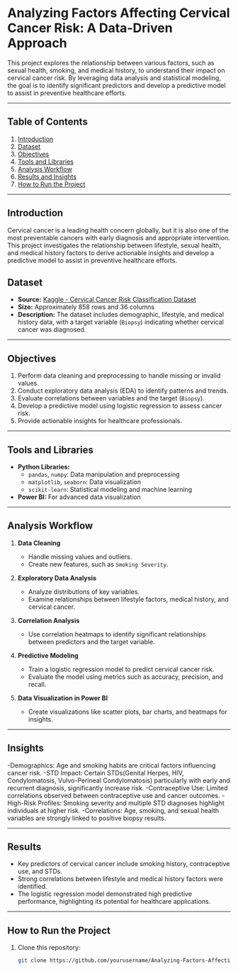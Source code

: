 # Analyzing Factors Affecting Cervical Cancer Risk: A Data-Driven Approach  

This project explores the relationship between various factors, such as sexual health, smoking, and medical history, to understand their impact on cervical cancer risk. By leveraging data analysis and statistical modeling, the goal is to identify significant predictors and develop a predictive model to assist in preventive healthcare efforts.  

---

## Table of Contents  
1. [Introduction](#introduction)  
2. [Dataset](#dataset)  
3. [Objectives](#objectives)  
4. [Tools and Libraries](#tools-and-libraries)  
5. [Analysis Workflow](#analysis-workflow)  
6. [Results and Insights](#results-and-insights)  
7. [How to Run the Project](#how-to-run-the-project)  

---
## Introduction  
Cervical cancer is a leading health concern globally, but it is also one of the most preventable cancers with early diagnosis and appropriate intervention. This project investigates the relationship between lifestyle, sexual health, and medical history factors to derive actionable insights and develop a predictive model to assist in preventive healthcare efforts.

## Dataset  
- **Source:** [Kaggle - Cervical Cancer Risk Classification Dataset](https://www.kaggle.com/datasets/loveall/cervical-cancer-risk-classification)  
- **Size:** Approximately 858 rows and 36 columns  
- **Description:** The dataset includes demographic, lifestyle, and medical history data, with a target variable (`Biopsy`) indicating whether cervical cancer was diagnosed.  

---

## Objectives  
1. Perform data cleaning and preprocessing to handle missing or invalid values.  
2. Conduct exploratory data analysis (EDA) to identify patterns and trends.  
3. Evaluate correlations between variables and the target (`Biopsy`).  
4. Develop a predictive model using logistic regression to assess cancer risk.  
5. Provide actionable insights for healthcare professionals.  

---

## Tools and Libraries  
- **Python Libraries:**  
  - `pandas`, `numpy`: Data manipulation and preprocessing  
  - `matplotlib`, `seaborn`: Data visualization  
  - `scikit-learn`: Statistical modeling and machine learning  
- **Power BI:** For advanced data visualization  

---

## Analysis Workflow  
1. **Data Cleaning**  
   - Handle missing values and outliers.  
   - Create new features, such as `Smoking Severity`.  

2. **Exploratory Data Analysis**  
   - Analyze distributions of key variables.  
   - Examine relationships between lifestyle factors, medical history, and cervical cancer.  

3. **Correlation Analysis**  
   - Use correlation heatmaps to identify significant relationships between predictors and the target variable.  

4. **Predictive Modeling**  
   - Train a logistic regression model to predict cervical cancer risk.  
   - Evaluate the model using metrics such as accuracy, precision, and recall.  

5. **Data Visualization in Power BI**  
   - Create visualizations like scatter plots, bar charts, and heatmaps for insights.  

---

## Insights
-Demographics: Age and smoking habits are critical factors influencing cancer risk.
-STD Impact: Certain STDs(Genital Herpes, HIV, Condylomatosis, Vulvo-Perineal Condylomatosis)  particularly with early and recurrent diagnosis, significantly increase risk.
-Contraceptive Use: Limited correlations observed between contraceptive use and cancer outcomes.
-High-Risk Profiles: Smoking severity and multiple STD diagnoses highlight individuals at higher risk.
-Correlations: Age, smoking, and sexual health variables are strongly linked to positive biopsy results.

---

## Results    
- Key predictors of cervical cancer include smoking history, contraceptive use, and STDs.  
- Strong correlations between lifestyle and medical history factors were identified.  
- The logistic regression model demonstrated high predictive performance, highlighting its potential for healthcare applications.  

---

## How to Run the Project  
1. Clone this repository:  
   ```bash
   git clone https://github.com/yourusername/Analyzing-Factors-Affecting-Cervical-Cancer-Risk.git

